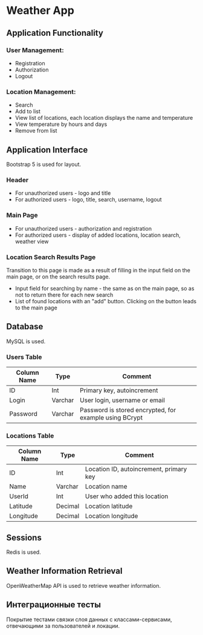 # Weather App

## Application Functionality

### User Management:
- Registration
- Authorization
- Logout

### Location Management:
- Search
- Add to list
- View list of locations, each location displays the name and temperature
- View temperature by hours and days
- Remove from list

## Application Interface

Bootstrap 5 is used for layout.

### Header

- For unauthorized users - logo and title
- For authorized users - logo, title, search, username, logout

### Main Page

- For unauthorized users - authorization and registration
- For authorized users - display of added locations, location search, weather view

### Location Search Results Page

Transition to this page is made as a result of filling in the input field on the main page, or on the search results page.

- Input field for searching by name - the same as on the main page, so as not to return there for each new search
- List of found locations with an "add" button. Clicking on the button leads to the main page

## Database

MySQL is used.

### Users Table
Column Name | Type | Comment
--- | --- | ---
ID | Int | Primary key, autoincrement
Login | Varchar | User login, username or email
Password | Varchar | Password is stored encrypted, for example using BCrypt

### Locations Table
Column Name | Type | Comment
--- | --- | ---
ID | Int | Location ID, autoincrement, primary key
Name | Varchar | Location name
UserId | Int | User who added this location
Latitude | Decimal | Location latitude
Longitude | Decimal | Location longitude

## Sessions

Redis is used.

## Weather Information Retrieval

OpenWeatherMap API is used to retrieve weather information.


## Интеграционные тесты

Покрытие тестами связки слоя данных с классами-сервисами, отвечающими за пользователей и локации.

